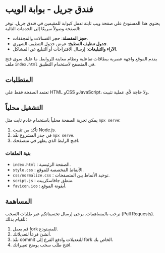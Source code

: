# فندق جريل - بوابة الويب

يحتوي هذا المستودع على صفحة ويب ثابتة تعمل كبوابة للمقيمين في فندق جريل. توفر الصفحة وصولاً سريعًا إلى الخدمات التالية:

- **حجز المغسلة**: حجز الغسالات والمجففات.
- **جدول تنظيف المطبخ**: عرض جدول التنظيف الشهري.
- **الآراء والتبليغات**: إرسال الاقتراحات أو التبليغ عن المشاكل.

يقدم الموقع واجهة عصرية ببطاقات تفاعلية ونظام معاينة للروابط. ما عليك سوى فتح ملف `index.html` في المتصفح لاستخدام التطبيق.

## المتطلبات

تعتمد الصفحة فقط على HTML وCSS وJavaScript، ولا حاجة لأي عملية تثبيت.

## التشغيل محلياً

يمكن تجربة الصفحة محلياً باستخدام خادم ثابت مثل `npx serve`:

1. تأكد من تثبيت Node.js.
2. في جذر المشروع نفّذ `npx serve`.
3. افتح الرابط الذي يظهر في متصفحك.

### بنية الملفات

- `index.html` : الصفحة الرئيسية.
- `style.css` : الأنماط المخصصة للموقع.
- `css/normalize.css` : توحيد الأنماط بين المتصفحات.
- `script.js` : منطق جافاسكريبت.
- `favicon.ico` : أيقونة الموقع.

## المساهمة

نرحب بالمساهمات. يرجى إرسال تحسيناتكم عبر طلبات السحب (Pull Requests). للقيام بذلك:

1. قم بعمل fork للمستودع.
2. أنشئ فرعاً لتعديلاتك.
3. نفّذ commit للتعديلات وادفع الفرع إلى fork الخاص بك.
4. افتح طلب سحب يوضح تغييراتك.

